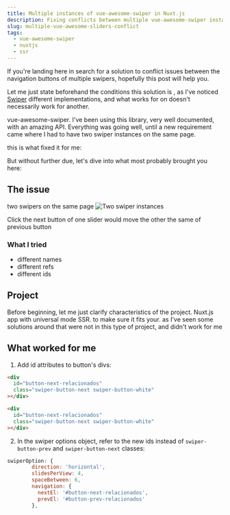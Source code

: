 ```yaml
---
title: Multiple instances of vue-awesome-swiper in Nuxt.js
description: Fixing conflicts between multiple vue-awesome-swiper instances in Nuxt.js
slug: multiple-vue-awesome-sliders-conflict
tags:
  - vue-awesome-swiper
  - nuxtjs
  - ssr
---
```


If you're landing here in search for a solution to conflict issues between the
navigation buttons of multiple swipers, hopefully this post will help you.

Let me just state beforehand the conditions this solution is , as I've noticed
[Swiper](https://swiperjs.com/) different implementations, and what works for on
doesn't necessarily work for another.

vue-awesome-swiper. I've been using this library, very well documented, with an
amazing API. Everything was going well, until a new requirement came where I had
to have two swiper instances on the same page.

this is what fixed it for me:

But without further due, let's dive into what most probably brought you here:

## The issue

two swipers on the same page
![Two swiper instances](/img/articles/2020-03-11-two-instances.png)

Click the next button of one slider would move the other
the same of previous button

### What I tried

- different names
- different refs
- different ids

## Project

Before beginning, let me just clarify characteristics of the project.
Nuxt.js app with universal mode SSR. to make sure it fits your.
as I've seen some solutions around that were not in this type of project,
and didn't work for me

## What worked for me

1. Add id attributes to button's divs:

```html
<div
  id="button-next-relacionados"
  class="swiper-button-next swiper-button-white"
></div>
```

```html
<div
  id="button-next-relacionados"
  class="swiper-button-next swiper-button-white"
></div>
```

2. In the swiper options object, refer to the new ids instead of `swiper-button-prev` and `swiper-button-next` classes:

```js
swiperOption: {
        direction: 'horizontal',
        slidesPerView: 4,
        spaceBetween: 6,
        navigation: {
          nextEl: '#button-next-relacionados',
          prevEl: '#button-prev-relacionados'
        },
```
